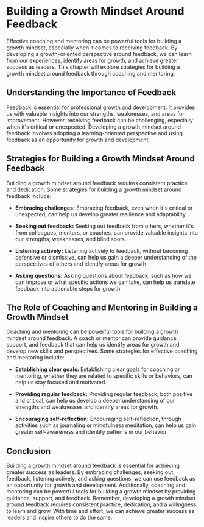 Building a Growth Mindset Around Feedback
============================================================================

Effective coaching and mentoring can be powerful tools for building a growth mindset, especially when it comes to receiving feedback. By developing a growth-oriented perspective around feedback, we can learn from our experiences, identify areas for growth, and achieve greater success as leaders. This chapter will explore strategies for building a growth mindset around feedback through coaching and mentoring.

Understanding the Importance of Feedback
----------------------------------------

Feedback is essential for professional growth and development. It provides us with valuable insights into our strengths, weaknesses, and areas for improvement. However, receiving feedback can be challenging, especially when it's critical or unexpected. Developing a growth mindset around feedback involves adopting a learning-oriented perspective and using feedback as an opportunity for growth and development.

Strategies for Building a Growth Mindset Around Feedback
--------------------------------------------------------

Building a growth mindset around feedback requires consistent practice and dedication. Some strategies for building a growth mindset around feedback include:

* **Embracing challenges:** Embracing feedback, even when it's critical or unexpected, can help us develop greater resilience and adaptability.

* **Seeking out feedback:** Seeking out feedback from others, whether it's from colleagues, mentors, or coaches, can provide valuable insights into our strengths, weaknesses, and blind spots.

* **Listening actively:** Listening actively to feedback, without becoming defensive or dismissive, can help us gain a deeper understanding of the perspectives of others and identify areas for growth.

* **Asking questions:** Asking questions about feedback, such as how we can improve or what specific actions we can take, can help us translate feedback into actionable steps for growth.

The Role of Coaching and Mentoring in Building a Growth Mindset
---------------------------------------------------------------

Coaching and mentoring can be powerful tools for building a growth mindset around feedback. A coach or mentor can provide guidance, support, and feedback that can help us identify areas for growth and develop new skills and perspectives. Some strategies for effective coaching and mentoring include:

* **Establishing clear goals:** Establishing clear goals for coaching or mentoring, whether they are related to specific skills or behaviors, can help us stay focused and motivated.

* **Providing regular feedback:** Providing regular feedback, both positive and critical, can help us develop a deeper understanding of our strengths and weaknesses and identify areas for growth.

* **Encouraging self-reflection:** Encouraging self-reflection, through activities such as journaling or mindfulness meditation, can help us gain greater self-awareness and identify patterns in our behavior.

Conclusion
----------

Building a growth mindset around feedback is essential for achieving greater success as leaders. By embracing challenges, seeking out feedback, listening actively, and asking questions, we can use feedback as an opportunity for growth and development. Additionally, coaching and mentoring can be powerful tools for building a growth mindset by providing guidance, support, and feedback. Remember, developing a growth mindset around feedback requires consistent practice, dedication, and a willingness to learn and grow. With time and effort, we can achieve greater success as leaders and inspire others to do the same.
